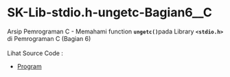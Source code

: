 # SK-Lib-stdio.h-ungetc-Bagian6__C
Arsip Pemrograman C - Memahami function <code><b>ungetc()</b></code>pada Library <code><b>&lt;stdio.h></b></code> di Pemrograman C (Bagian 6)<br><br>
Lihat Source Code : <br>
- <a href="https://github.com/RizkyKhapidsyah/SK-Lib-stdio.h-ungetc-Bagian6__C/blob/master/SK-Lib-stdio.h-ungetc-Bagian6__C/Source.c">Program</a>
